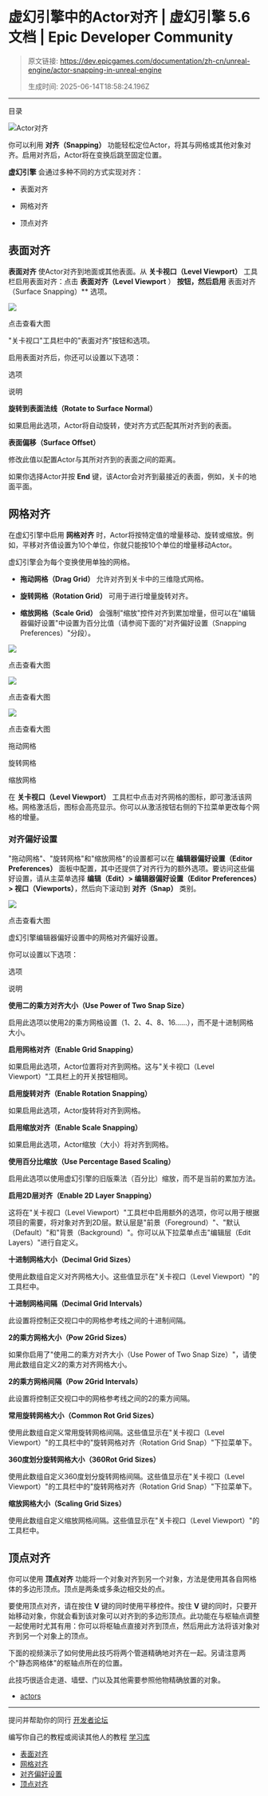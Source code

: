 # 虚幻引擎中的Actor对齐 | 虚幻引擎 5.6 文档 | Epic Developer Community

> 原文链接: https://dev.epicgames.com/documentation/zh-cn/unreal-engine/actor-snapping-in-unreal-engine
> 
> 生成时间: 2025-06-14T18:58:24.196Z

---

目录

![Actor对齐](https://dev.epicgames.com/community/api/documentation/image/43726361-701f-4e0a-b665-16b116929895?resizing_type=fill&width=1920&height=335)

你可以利用 **对齐（Snapping）** 功能轻松定位Actor，将其与网格或其他对象对齐。启用对齐后，Actor将在变换后跳至固定位置。

**虚幻引擎** 会通过多种不同的方式实现对齐：

-   表面对齐
    
-   网格对齐
    
-   顶点对齐
    

## 表面对齐

**表面对齐** 使Actor对齐到地面或其他表面。从 **关卡视口（Level Viewport）** 工具栏启用表面对齐：点击 **表面对齐（Level Viewport** ） **按钮，然后启用** 表面对齐（Surface Snapping）\*\* 选项。

[![](https://d1iv7db44yhgxn.cloudfront.net/documentation/images/230fb87a-b9fb-47ad-8491-6cfd9a390152/01-surface-snapping-option.png)](https://d1iv7db44yhgxn.cloudfront.net/documentation/images/230fb87a-b9fb-47ad-8491-6cfd9a390152/01-surface-snapping-option.png)

点击查看大图

"关卡视口"工具栏中的"表面对齐"按钮和选项。

启用表面对齐后，你还可以设置以下选项：

选项

说明

**旋转到表面法线（Rotate to Surface Normal）**

如果启用此选项，Actor将自动旋转，使对齐方式匹配其所对齐到的表面。

**表面偏移（Surface Offset）**

修改此值以配置Actor与其所对齐到的表面之间的距离。

如果你选择Actor并按 **End** 键，该Actor会对齐到最接近的表面，例如，关卡的地面平面。

## 网格对齐

在虚幻引擎中启用 **网格对齐** 时，Actor将按特定值的增量移动、旋转或缩放。例如，平移对齐值设置为10个单位，你就只能按10个单位的增量移动Actor。

虚幻引擎会为每个变换使用单独的网格。

-   **拖动网格（Drag Grid）** 允许对齐到关卡中的三维隐式网格。
    
-   **旋转网格（Rotation Grid）** 可用于进行增量旋转对齐。
    
-   **缩放网格（Scale Grid）** 会强制"缩放"控件对齐到累加增量，但可以在"编辑器偏好设置"中设置为百分比值（请参阅下面的"对齐偏好设置（Snapping Preferences）"分段）。
    

[![](https://d1iv7db44yhgxn.cloudfront.net/documentation/images/352c9e44-cea3-4446-8990-64e936892dd2/02-drag-grid.png)](https://d1iv7db44yhgxn.cloudfront.net/documentation/images/352c9e44-cea3-4446-8990-64e936892dd2/02-drag-grid.png)

点击查看大图

[![](https://d1iv7db44yhgxn.cloudfront.net/documentation/images/2c24d3c1-aff2-46b2-a75e-5af1360dce18/03-rotation-grid.png)](https://d1iv7db44yhgxn.cloudfront.net/documentation/images/2c24d3c1-aff2-46b2-a75e-5af1360dce18/03-rotation-grid.png)

点击查看大图

[![](https://d1iv7db44yhgxn.cloudfront.net/documentation/images/6c9d2d20-f6ee-441a-b84d-93e20ad74bd5/04-scale-grid.png)](https://d1iv7db44yhgxn.cloudfront.net/documentation/images/6c9d2d20-f6ee-441a-b84d-93e20ad74bd5/04-scale-grid.png)

点击查看大图

拖动网格

旋转网格

缩放网格

在 **关卡视口（Level Viewport）** 工具栏中点击对齐网格的图标，即可激活该网格。网格激活后，图标会高亮显示。你可以从激活按钮右侧的下拉菜单更改每个网格的增量。

### 对齐偏好设置

"拖动网格"、"旋转网格"和"缩放网格"的设置都可以在 **编辑器偏好设置（Editor Preferences）** 面板中配置，其中还提供了对齐行为的额外选项。要访问这些偏好设置，请从主菜单选择 **编辑（Edit）> 编辑器偏好设置（Editor Preferences）> 视口（Viewports）**，然后向下滚动到 **对齐（Snap）** 类别。

[![](https://d1iv7db44yhgxn.cloudfront.net/documentation/images/1ff9cfb4-9b68-495b-9bac-53f46ba956c6/05-snapping-preferences.png)](https://d1iv7db44yhgxn.cloudfront.net/documentation/images/1ff9cfb4-9b68-495b-9bac-53f46ba956c6/05-snapping-preferences.png)

点击查看大图

虚幻引擎编辑器偏好设置中的网格对齐偏好设置。

你可以设置以下选项：

选项

说明

**使用二的乘方对齐大小（Use Power of Two Snap Size）**

启用此选项以使用2的乘方网格设置（1、2、4、8、16……），而不是十进制网格大小。

**启用网格对齐（Enable Grid Snapping）**

如果启用此选项，Actor位置将对齐到网格。这与"关卡视口（Level Viewport）"工具栏上的开关按钮相同。

**启用旋转对齐（Enable Rotation Snapping）**

如果启用此选项，Actor旋转将对齐到网格。

**启用缩放对齐（Enable Scale Snapping）**

如果启用此选项，Actor缩放（大小）将对齐到网格。

**使用百分比缩放（Use Percentage Based Scaling）**

启用此选项以使用虚幻引擎的旧版乘法（百分比）缩放，而不是当前的累加方法。

**启用2D层对齐（Enable 2D Layer Snapping）**

这将在"关卡视口（Level Viewport）"工具栏中启用额外的选项，你可以用于根据项目的需要，将对象对齐到2D层。默认层是"前景（Foreground）"、"默认（Default）"和"背景（Background）"。你可以从下拉菜单点击"编辑层（Edit Layers）"进行自定义。

**十进制网格大小（Decimal Grid Sizes）**

使用此数组自定义对齐网格大小。这些值显示在"关卡视口（Level Viewport）"的工具栏中。

**十进制网格间隔（Decimal Grid Intervals）**

此设置将控制正交视口中的网格参考线之间的十进制间隔。

**2的乘方网格大小（Pow 2Grid Sizes）**

如果你启用了"使用二的乘方对齐大小（Use Power of Two Snap Size）"，请使用此数组自定义2的乘方对齐网格大小。

**2的乘方网格间隔（Pow 2Grid Intervals）**

此设置将控制正交视口中的网格参考线之间的2的乘方间隔。

**常用旋转网格大小（Common Rot Grid Sizes）**

使用此数组自定义常用旋转网格间隔。这些值显示在"关卡视口（Level Viewport）"的工具栏中的"旋转网格对齐（Rotation Grid Snap）"下拉菜单下。

**360度划分旋转网格大小（360Rot Grid Sizes）**

使用此数组自定义360度划分旋转网格间隔。这些值显示在"关卡视口（Level Viewport）"的工具栏中的"旋转网格对齐（Rotation Grid Snap）"下拉菜单下。

**缩放网格大小（Scaling Grid Sizes）**

使用此数组自定义缩放网格间隔。这些值显示在"关卡视口（Level Viewport）"的工具栏中。

## 顶点对齐

你可以使用 **顶点对齐** 功能将一个对象对齐到另一个对象，方法是使用其各自网格体的多边形顶点。顶点是两条或多条边相交处的点。

要使用顶点对齐，请在按住 **V** 键的同时使用平移控件。按住 **V** 键的同时，只要开始移动对象，你就会看到该对象可以对齐到的多边形顶点。此功能在与枢轴点调整一起使用时尤其有用：你可以将枢轴点直接对齐到顶点，然后用此方法将该对象对齐到另一个对象上的顶点。

下面的视频演示了如何使用此技巧将两个管道精确地对齐在一起。另请注意两个"静态网格体"的枢轴点所在的位置。

此技巧很适合走道、墙壁、门以及其他需要参照他物精确放置的对象。

-   [actors](https://dev.epicgames.com/community/search?query=actors)

* * *

提问并帮助你的同行 [开发者论坛](https://forums.unrealengine.com/categories?tag=unreal-engine)

编写你自己的教程或阅读其他人的教程 [学习库](https://dev.epicgames.com/community/unreal-engine/learning)

-   [表面对齐](/documentation/zh-cn/unreal-engine/actor-snapping-in-unreal-engine#%E8%A1%A8%E9%9D%A2%E5%AF%B9%E9%BD%90)
-   [网格对齐](/documentation/zh-cn/unreal-engine/actor-snapping-in-unreal-engine#%E7%BD%91%E6%A0%BC%E5%AF%B9%E9%BD%90)
-   [对齐偏好设置](/documentation/zh-cn/unreal-engine/actor-snapping-in-unreal-engine#%E5%AF%B9%E9%BD%90%E5%81%8F%E5%A5%BD%E8%AE%BE%E7%BD%AE)
-   [顶点对齐](/documentation/zh-cn/unreal-engine/actor-snapping-in-unreal-engine#%E9%A1%B6%E7%82%B9%E5%AF%B9%E9%BD%90)